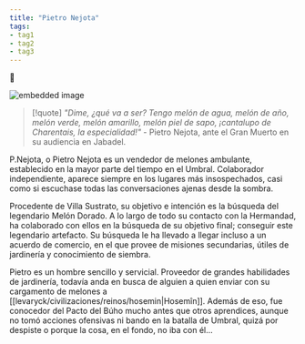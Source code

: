 ```yaml
---
title: "Pietro Nejota" 
tags: 
- tag1 
- tag2
- tag3
---
```


🍈

![embedded image](https://assets.legendkeeper.com/f208de72-f2b7-4afe-8873-c3e715f19b21.png "Attachment")

> [!quote]
> _"Dime, ¿qué va a ser? Tengo melón de agua, melón de año, melón verde, melón amarillo, melón piel de sapo, ¡cantalupo de Charentais, la especialidad!"_
> \- Pietro Nejota, ante el Gran Muerto en su audiencia en Jabadel.

P.Nejota, o Pietro Nejota es un vendedor de melones ambulante, establecido en la mayor parte del tiempo en el Umbral. Colaborador independiente, aparece siempre en los lugares más insospechados, casi como si escuchase todas las conversaciones ajenas desde la sombra.

Procedente de Villa Sustrato, su objetivo e intención es la búsqueda del legendario Melón Dorado. A lo largo de todo su contacto con la Hermandad, ha colaborado con ellos en la búsqueda de su objetivo final; conseguir este legendario artefacto. Su búsqueda le ha llevado a llegar incluso a un acuerdo de comercio, en el que provee de misiones secundarias, útiles de jardinería y conocimiento de siembra.

Pietro es un hombre sencillo y servicial. Proveedor de grandes habilidades de jardinería, todavía anda en busca de alguien a quien enviar con su cargamento de melones a [[levaryck/civilizaciones/reinos/hosemin|Hosemîn]]. Además de eso, fue conocedor del Pacto del Búho mucho antes que otros aprendices, aunque no tomó acciones ofensivas ni bando en la batalla de Umbral, quizá por despiste o porque la cosa, en el fondo, no iba con él...